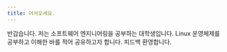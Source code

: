 ```yaml
---
title: 어서오세요.
---
```


반갑습니다.
저는 소프트웨어 엔지니어링을 공부하는 대학생입니다.
Linux 운영체제를 공부하고 이해한 바를 적어 공유하고자 합니다.
피드백 환영합니다.
